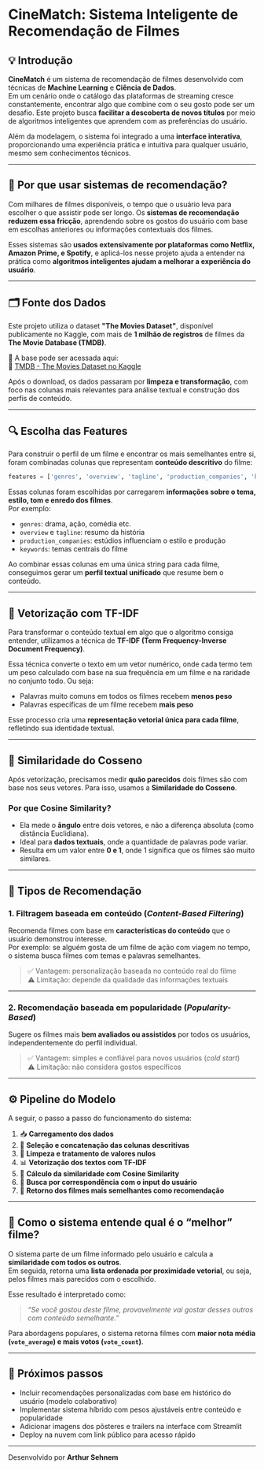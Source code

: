 # CineMatch: Sistema Inteligente de Recomendação de Filmes

## 💡 Introdução

**CineMatch** é um sistema de recomendação de filmes desenvolvido com técnicas de **Machine Learning** e **Ciência de Dados**.  
Em um cenário onde o catálogo das plataformas de streaming cresce constantemente, encontrar algo que combine com o seu gosto pode ser um desafio. Este projeto busca **facilitar a descoberta de novos títulos** por meio de algoritmos inteligentes que aprendem com as preferências do usuário.

Além da modelagem, o sistema foi integrado a uma **interface interativa**, proporcionando uma experiência prática e intuitiva para qualquer usuário, mesmo sem conhecimentos técnicos.

---

## 🧠 Por que usar sistemas de recomendação?

Com milhares de filmes disponíveis, o tempo que o usuário leva para escolher o que assistir pode ser longo. Os **sistemas de recomendação reduzem essa fricção**, aprendendo sobre os gostos do usuário com base em escolhas anteriores ou informações contextuais dos filmes.

Esses sistemas são **usados extensivamente por plataformas como Netflix, Amazon Prime, e Spotify**, e aplicá-los nesse projeto ajuda a entender na prática como **algoritmos inteligentes ajudam a melhorar a experiência do usuário**.

---

## 🗂️ Fonte dos Dados

Este projeto utiliza o dataset **"The Movies Dataset"**, disponível publicamente no Kaggle, com mais de **1 milhão de registros** de filmes da **The Movie Database (TMDB)**.

📍 A base pode ser acessada aqui:  
🔗 [TMDB - The Movies Dataset no Kaggle](https://www.kaggle.com/datasets/asaniczka/tmdb-movies-dataset-2023-930k-movies)

Após o download, os dados passaram por **limpeza e transformação**, com foco nas colunas mais relevantes para análise textual e construção dos perfis de conteúdo.

---

## 🔍 Escolha das Features

Para construir o perfil de um filme e encontrar os mais semelhantes entre si, foram combinadas colunas que representam **conteúdo descritivo** do filme:

```python
features = ['genres', 'overview', 'tagline', 'production_companies', 'keywords']
```

Essas colunas foram escolhidas por carregarem **informações sobre o tema, estilo, tom e enredo dos filmes**.  
Por exemplo:

- `genres`: drama, ação, comédia etc.
- `overview` e `tagline`: resumo da história
- `production_companies`: estúdios influenciam o estilo e produção
- `keywords`: temas centrais do filme

Ao combinar essas colunas em uma única string para cada filme, conseguimos gerar um **perfil textual unificado** que resume bem o conteúdo.

---

## 🧾 Vetorização com TF-IDF

Para transformar o conteúdo textual em algo que o algoritmo consiga entender, utilizamos a técnica de **TF-IDF (Term Frequency-Inverse Document Frequency)**.  

Essa técnica converte o texto em um vetor numérico, onde cada termo tem um peso calculado com base na sua frequência em um filme e na raridade no conjunto todo. Ou seja:

- Palavras muito comuns em todos os filmes recebem **menos peso**
- Palavras específicas de um filme recebem **mais peso**

Esse processo cria uma **representação vetorial única para cada filme**, refletindo sua identidade textual.

---

## 📐 Similaridade do Cosseno

Após vetorização, precisamos medir **quão parecidos** dois filmes são com base nos seus vetores. Para isso, usamos a **Similaridade do Cosseno**.

### Por que Cosine Similarity?

- Ela mede o **ângulo** entre dois vetores, e não a diferença absoluta (como distância Euclidiana).
- Ideal para **dados textuais**, onde a quantidade de palavras pode variar.
- Resulta em um valor entre **0 e 1**, onde 1 significa que os filmes são muito similares.

---

## 🤖 Tipos de Recomendação

### 1. Filtragem baseada em conteúdo (*Content-Based Filtering*)

Recomenda filmes com base em **características do conteúdo** que o usuário demonstrou interesse.  
Por exemplo: se alguém gosta de um filme de ação com viagem no tempo, o sistema busca filmes com temas e palavras semelhantes.

> ✅ Vantagem: personalização baseada no conteúdo real do filme  
> ⚠️ Limitação: depende da qualidade das informações textuais

---

### 2. Recomendação baseada em popularidade (*Popularity-Based*)

Sugere os filmes mais **bem avaliados ou assistidos** por todos os usuários, independentemente do perfil individual.

> ✅ Vantagem: simples e confiável para novos usuários (*cold start*)  
> ⚠️ Limitação: não considera gostos específicos

---

## ⚙️ Pipeline do Modelo

A seguir, o passo a passo do funcionamento do sistema:

1. 📥 **Carregamento dos dados**  
2. 🧩 **Seleção e concatenação das colunas descritivas**  
3. 🧹 **Limpeza e tratamento de valores nulos**  
4. 📊 **Vetorização dos textos com TF-IDF**  
5. 📐 **Cálculo da similaridade com Cosine Similarity**  
6. 🔎 **Busca por correspondência com o input do usuário**  
7. 🎯 **Retorno dos filmes mais semelhantes como recomendação**

---

## 🧪 Como o sistema entende qual é o “melhor” filme?

O sistema parte de um filme informado pelo usuário e calcula a **similaridade com todos os outros**.  
Em seguida, retorna uma **lista ordenada por proximidade vetorial**, ou seja, pelos filmes mais parecidos com o escolhido.

Esse resultado é interpretado como:  
> *“Se você gostou deste filme, provavelmente vai gostar desses outros com conteúdo semelhante.”*

Para abordagens populares, o sistema retorna filmes com **maior nota média (`vote_average`) e mais votos (`vote_count`)**.

---

## 🚀 Próximos passos

- Incluir recomendações personalizadas com base em histórico do usuário (modelo colaborativo)
- Implementar sistema híbrido com pesos ajustáveis entre conteúdo e popularidade
- Adicionar imagens dos pôsteres e trailers na interface com Streamlit
- Deploy na nuvem com link público para acesso rápido

---

Desenvolvido por **Arthur Sehnem**
